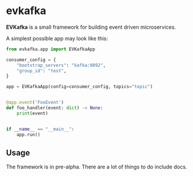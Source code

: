 # evkafka

**EVKafka** is a small framework for building event driven microservices.

A simplest possible app may look like this:

```python
from evkafka.app import EVKafkaApp

consumer_config = {
    "bootstrap_servers": "kafka:9092",
    "group_id": "test",
}

app = EVKafkaApp(config=consumer_config, topics="topic")


@app.event('FooEvent')
def foo_handler(event: dict) -> None:
    print(event)


if __name__ == "__main__":
    app.run()
```

## Usage

The framework is in pre-alpha. There are a lot of things to do include docs.
